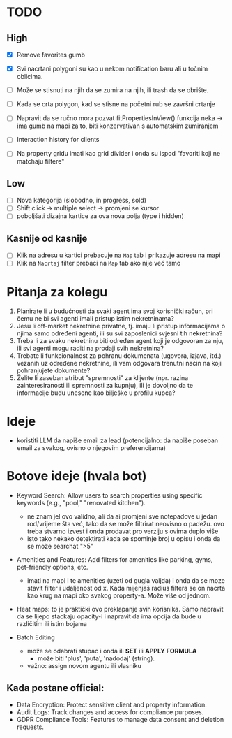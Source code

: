 # TODO

## High

- [x] Remove favorites gumb
- [x] Svi nacrtani polygoni su kao u nekom notification baru ali u točnim oblicima.
- [ ] Može se stisnuti na njih da se zumira na njih, ili trash da se obrište.
- [ ] Kada se crta polygon, kad se stisne na početni rub se završni crtanje

- [ ] Napravit da se ručno mora pozvat fitPropertiesInView() funkcija neka -> ima gumb na mapi za to, biti konzervativan s automatskim zumiranjem
- [ ] Interaction history for clients
- [ ] Na property gridu imati kao grid divider i onda su ispod "favoriti koji ne matchaju filtere"

## Low

- [ ] Nova kategorija (slobodno, in progress, sold)
- [ ] Shift click -> multiple select -> promjeni se kursor
- [ ] poboljšati dizajna kartice za ova nova polja (type i hidden)

## Kasnije od kasnije

- [ ] Klik na adresu u kartici prebacuje na `Map` tab i prikazuje adresu na mapi
- [ ] Klik na `Nacrtaj` filter prebaci na `Map` tab ako nije već tamo

# Pitanja za kolegu

1. Planirate li u budućnosti da svaki agent ima svoj korisnički račun, pri čemu ne bi svi agenti imali pristup istim nekretninama?
2. Jesu li off-market nekretnine privatne, tj. imaju li pristup informacijama o njima samo određeni agenti, ili su svi zaposlenici svjesni tih nekretnina?
3. Treba li za svaku nekretninu biti određen agent koji je odgovoran za nju, ili svi agenti mogu raditi na prodaji svih nekretnina?
4. Trebate li funkcionalnost za pohranu dokumenata (ugovora, izjava, itd.) vezanih uz određene nekretnine, ili vam odgovara trenutni način na koji pohranjujete dokumente?
5. Želite li zaseban atribut "spremnosti" za klijente (npr. razina zainteresiranosti ili spremnosti za kupnju), ili je dovoljno da te informacije budu unesene kao bilješke u profilu kupca?

# Ideje

- koristiti LLM da napiše email za lead (potencijalno: da napiše poseban email za svakog, ovisno o njegovim preferencijama)

# Botove ideje (hvala bot)

- Keyword Search: Allow users to search properties using specific keywords (e.g., "pool," "renovated kitchen").

  - ne znam jel ovo validno, ali da ai promjeni sve notepadove u jedan rod/vrijeme šta već, tako da se može filtrirat neovisno o padežu. ovo treba stvarno izvest i onda prodavat pro verziju s ovima duplo više
  - isto tako nekako detektirati kada se spominje broj u opisu i onda da se može searchat ">5"

- Amenities and Features: Add filters for amenities like parking, gyms, pet-friendly options, etc.

  - imati na mapi i te amenities (uzeti od gugla valjda) i onda da se moze stavit filter i udaljenost od x. Kada mijenjaš radius filtera se on nacrta kao krug na mapi oko svakog property-a. Može više od jednom.

- Heat maps: to je praktički ovo preklapanje svih korisnika. Samo napravit da se lijepo stackaju opacity-i i napravit da ima opcija da bude u različitim ili istim bojama

- Batch Editing
  - može se odabrati stupac i onda ili **SET** ili **APPLY FORMULA**
    - može biti 'plus', 'puta', 'nadodaj' (string).
  - važno: assign novom agentu ili vlasniku

## Kada postane official:

- Data Encryption: Protect sensitive client and property information.
- Audit Logs: Track changes and access for compliance purposes.
- GDPR Compliance Tools: Features to manage data consent and deletion requests.
